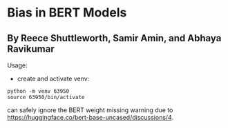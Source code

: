 # Bias in BERT Models

## By Reece Shuttleworth, Samir Amin, and Abhaya Ravikumar

Usage:

- create and activate venv:

```
python -m venv 63950
source 63950/bin/activate
```

can safely ignore the BERT weight missing warning due to https://huggingface.co/bert-base-uncased/discussions/4.
